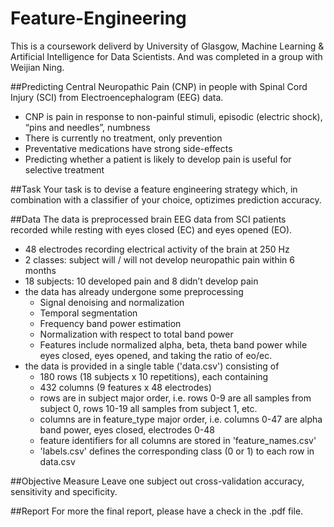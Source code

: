 # Feature-Engineering
This is a coursework deliverd by University of Glasgow, Machine Learning & Artificial Intelligence for Data Scientists.
And was completed in a group with Weijian Ning.

##Predicting Central Neuropathic Pain (CNP) in people with Spinal Cord Injury (SCI) from Electroencephalogram (EEG) data.
* CNP is pain in response to non-painful stimuli, episodic (electric shock), “pins and needles”, numbness
* There is currently no treatment, only prevention
* Preventative medications have strong side-effects
* Predicting whether a patient is likely to develop pain is useful for selective treatment

##Task
Your task is to devise a feature engineering strategy which, in combination with a classifier of your choice, optizimes prediction accuracy.

##Data
The data is preprocessed brain EEG data from SCI patients recorded while resting with eyes closed (EC) and eyes opened (EO).

* 48 electrodes recording electrical activity of the brain at 250 Hz
* 2 classes: subject will / will not develop neuropathic pain within 6 months
* 18 subjects: 10 developed pain and 8 didn’t develop pain
* the data has already undergone some preprocessing
  * Signal denoising and normalization
  * Temporal segmentation
  * Frequency band power estimation
  * Normalization with respect to total band power
  * Features include normalized alpha, beta, theta band power while eyes closed, eyes opened, and taking the ratio of eo/ec.
* the data is provided in a single table ('data.csv') consisting of
  * 180 rows (18 subjects x 10 repetitions), each containing
  * 432 columns (9 features x 48 electrodes)
  * rows are in subject major order, i.e. rows 0-9 are all samples from subject 0, rows 10-19 all samples from subject 1, etc.
  * columns are in feature_type major order, i.e. columns 0-47 are alpha band power, eyes closed, electrodes 0-48
  * feature identifiers for all columns are stored in 'feature_names.csv'
  * 'labels.csv' defines the corresponding class (0 or 1) to each row in data.csv
  
##Objective Measure
Leave one subject out cross-validation accuracy, sensitivity and specificity.

##Report
For more the final report, please have a check in the .pdf file.
